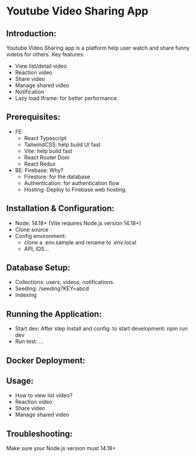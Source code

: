 # Youtube Video Sharing App

## Introduction:

<!-- A brief overview of the project, its purpose, and key features. -->

Youtube Video Sharing app is a platform help user watch and share funny videos for others.
Key features:

- View list/detail video
- Reaction video
- Share video
- Manage shared video
- Notification
- Lazy load Iframe: for better performance.

## Prerequisites:

<!-- List required software and tools, along with their appropriate versions. -->

- FE:
  - React Typescript
  - TailwindCSS: help build UI fast
  - Vite: help build fast
  - React Router Dom
  - React Redux
- BE: Firebase: Why?
  - Firestore: for the database
  - Authentication: for authentication flow
  - Hosting: Deploy to Firebase web hosting.

## Installation & Configuration:

<!-- Step-by-step instructions for cloning the repository, installing dependencies, and configuring settings. -->

- Node: 14.18+ (Vite requires Node.js version 14.18+)
- Clone source
- Config environment:
  - clone a .env.sample and rename to .env.local
  - API, IDS...

## Database Setup:

<!-- Instructions for setting up the database, running migrations, and seeding data if necessary. -->

- Collections: users, videos, notifications.
- Seeding: /seeding?KEY=abcd
- Indexing

## Running the Application:

<!-- How to start the development server, access the application in a web browser, and run the test suite. -->

- Start dev: After step Install and config: to start development: npm run dev
- Run test: ...

## Docker Deployment:

<!-- Instructions for deploying the application using Docker, including building the Docker image and running containers  -->


## Usage:

<!-- A brief guide outlining how to use the application, including any specific features or functionality the reviewer should be aware of. -->

- How to view list video?
- Reaction video
- Share video
- Manage shared video

## Troubleshooting:

<!-- Common issues that may arise during setup and their potential solutions. -->

Make sure your Node.js version must 14.18+
